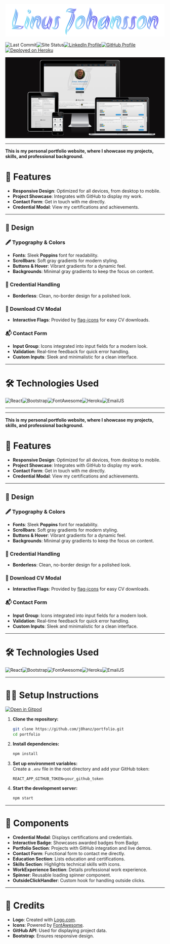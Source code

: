 ![Am I Responsive](docs/logoHeader.png)

![Last Commit](https://img.shields.io/github/last-commit/j0hanz/j0hanz-portfolio?label=Last%20Commit&style=for-the-badge&logo=git)![Site Status](https://img.shields.io/uptimerobot/status/mYOUR_MONITOR_ID?label=Status&style=for-the-badge)[![LinkedIn Profile](https://img.shields.io/badge/LinkedIn-2a2a2a?style=for-the-badge&logo=linkedin)](https://www.linkedin.com/in/linus-johansson-software-dev/)[![GitHub Profile](https://img.shields.io/badge/GitHub-2a2a2a?style=for-the-badge&logo=github)](https://github.com/j0hanz)[![Deployed on Heroku](https://img.shields.io/badge/Live-2a2a2a?style=for-the-badge&logo=heroku&logoColor=white)](https://linus-johansson-cv-d308be9b73e1.herokuapp.com/)

![Am I Responsive](docs/amiBg.png)

---

**This is my personal portfolio website, where I showcase my projects, skills, and professional background.**

# 🚀 Features

- **Responsive Design**: Optimized for all devices, from desktop to mobile.
- **Project Showcase**: Integrates with GitHub to display my work.
- **Contact Form**: Get in touch with me directly.
- **Credential Modal**: View my certifications and achievements.

---

## 🎨 Design

### 🖋️ Typography & Colors

- **Fonts**: Sleek **Poppins** font for readability.
- **Scrollbars**: Soft gray gradients for modern styling.
- **Buttons & Hover**: Vibrant gradients for a dynamic feel.
- **Backgrounds**: Minimal gray gradients to keep the focus on content.

### 🏅 Credential Handling

- **Borderless**: Clean, no-border design for a polished look.

### 📄 Download CV Modal

- **Interactive Flags**: Provided by [flag-icons](https://github.com/lipis/flag-icons) for easy CV downloads.

### 📬 Contact Form

- **Input Group**: Icons integrated into input fields for a modern look.
- **Validation**: Real-time feedback for quick error handling.
- **Custom Inputs**: Sleek and minimalistic for a clean interface.

---

# 🛠️ Technologies Used

![React](https://img.shields.io/badge/React-61DAFB?style=for-the-badge&logo=react&logoColor=black)![Bootstrap](https://img.shields.io/badge/Bootstrap-563D7C?style=for-the-badge&logo=bootstrap&logoColor=white)![FontAwesome](https://img.shields.io/badge/FontAwesome-339AF0?style=for-the-badge&logo=fontawesome&logoColor=white)![Heroku](https://img.shields.io/badge/Heroku-430098?style=for-the-badge&logo=heroku&logoColor=white)![EmailJS](https://img.shields.io/badge/EmailJS-0078D4?style=for-the-badge&logo=emailjs&logoColor=white)

---

---

**This is my personal portfolio website, where I showcase my projects, skills, and professional background.**

# 🚀 Features

- **Responsive Design**: Optimized for all devices, from desktop to mobile.
- **Project Showcase**: Integrates with GitHub to display my work.
- **Contact Form**: Get in touch with me directly.
- **Credential Modal**: View my certifications and achievements.

---

## 🎨 Design

### 🖋️ Typography & Colors

- **Fonts**: Sleek **Poppins** font for readability.
- **Scrollbars**: Soft gray gradients for modern styling.
- **Buttons & Hover**: Vibrant gradients for a dynamic feel.
- **Backgrounds**: Minimal gray gradients to keep the focus on content.

### 🏅 Credential Handling

- **Borderless**: Clean, no-border design for a polished look.

### 📄 Download CV Modal

- **Interactive Flags**: Provided by [flag-icons](https://github.com/lipis/flag-icons) for easy CV downloads.

### 📬 Contact Form

- **Input Group**: Icons integrated into input fields for a modern look.
- **Validation**: Real-time feedback for quick error handling.
- **Custom Inputs**: Sleek and minimalistic for a clean interface.

---

# 🛠️ Technologies Used

![React](https://img.shields.io/badge/React-61DAFB?style=for-the-badge&logo=react&logoColor=black)![Bootstrap](https://img.shields.io/badge/Bootstrap-563D7C?style=for-the-badge&logo=bootstrap&logoColor=white)![FontAwesome](https://img.shields.io/badge/FontAwesome-339AF0?style=for-the-badge&logo=fontawesome&logoColor=white)![Heroku](https://img.shields.io/badge/Heroku-430098?style=for-the-badge&logo=heroku&logoColor=white)![EmailJS](https://img.shields.io/badge/EmailJS-0078D4?style=for-the-badge&logo=emailjs&logoColor=white)

---

# 🧑‍💻 Setup Instructions

[![Open in Gitpod](https://gitpod.io/button/open-in-gitpod.svg)](https://gitpod.io/#https://github.com/j0hanz/portfolio)

1. **Clone the repository:**

   ```bash
   git clone https://github.com/j0hanz/portfolio.git
   cd portfolio
   ```

2. **Install dependencies:**

   ```bash
   npm install
   ```

3. **Set up environment variables:**  
   Create a `.env` file in the root directory and add your GitHub token:

   ```env
   REACT_APP_GITHUB_TOKEN=your_github_token
   ```

4. **Start the development server:**

   ```bash
   npm start
   ```

---

# 📂 Components

- **Credential Modal**: Displays certifications and credentials.
- **Interactive Badge**: Showcases awarded badges from Badgr.
- **Portfolio Section**: Projects with GitHub integration and live demos.
- **Contact Form**: Functional form to contact me directly.
- **Education Section**: Lists education and certifications.
- **Skills Section**: Highlights technical skills with icons.
- **WorkExperience Section**: Details professional work experience.
- **Spinner**: Reusable loading spinner component.
- **OutsideClickHandler**: Custom hook for handling outside clicks.

---

# 🙏 Credits

- **Logo**: Created with [Logo.com](https://logo.com/).
- **Icons**: Powered by [FontAwesome](https://fontawesome.com/).
- **GitHub API**: Used for displaying project data.
- **Bootstrap**: Ensures responsive design.

